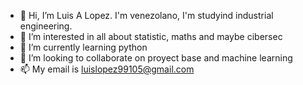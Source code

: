 - 👋 Hi, I’m Luis A Lopez. I'm venezolano, I'm studyind industrial engineering.
- 👀 I’m interested in all about statistic, maths and maybe cibersec
- 🌱 I’m currently learning python
- 💞️ I’m looking to collaborate on proyect base and machine learning
- 📫 My email is luislopez99105@gmail.com

